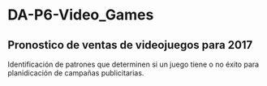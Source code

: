 # DA-P6-Video_Games
## Pronostico de ventas de videojuegos para 2017

Identificación de patrones que determinen si un juego tiene o no éxito para planidicación de campañas publicitarias.
